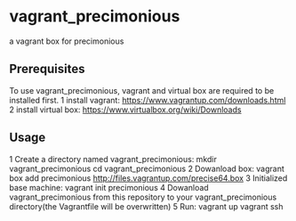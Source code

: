 # vagrant_precimonious
a vagrant box for precimonious

Prerequisites
---------------------------------------
To use vagrant_precimonious, vagrant and virtual box are required to be installed first.
1 install vagrant: https://www.vagrantup.com/downloads.html
2 install virtual box:  https://www.virtualbox.org/wiki/Downloads

Usage
--------------------------------------
1 Create a directory named vagrant_precimonious:
  mkdir vagrant_precimonious
  cd vagrant_precimonious
2 Dowanload box:
  vagrant box add precimonious http://files.vagrantup.com/precise64.box
3 Initialized base machine:
  vagrant init precimonious
4 Dowanload vagrant_precimonious from this repository to your vagrant_precimonious directory(the Vagrantfile will be overwritten)
5 Run:
  vagrant up
  vagrant ssh
